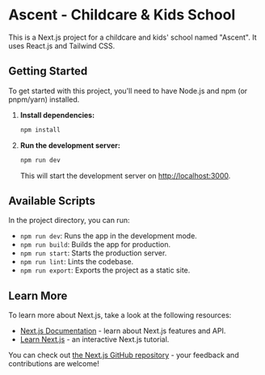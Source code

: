 # Ascent - Childcare & Kids School

This is a Next.js project for a childcare and kids' school named "Ascent". It uses React.js and Tailwind CSS.

## Getting Started

To get started with this project, you'll need to have Node.js and npm (or pnpm/yarn) installed.

1.  **Install dependencies:**
    ```bash
    npm install
    ```

2.  **Run the development server:**
    ```bash
    npm run dev
    ```
    This will start the development server on [http://localhost:3000](http://localhost:3000).

## Available Scripts

In the project directory, you can run:

*   `npm run dev`: Runs the app in the development mode.
*   `npm run build`: Builds the app for production.
*   `npm run start`: Starts the production server.
*   `npm run lint`: Lints the codebase.
*   `npm run export`: Exports the project as a static site.

## Learn More

To learn more about Next.js, take a look at the following resources:

*   [Next.js Documentation](https://nextjs.org/docs) - learn about Next.js features and API.
*   [Learn Next.js](https://nextjs.org/learn) - an interactive Next.js tutorial.

You can check out [the Next.js GitHub repository](https://github.com/vercel/next.js/) - your feedback and contributions are welcome!
